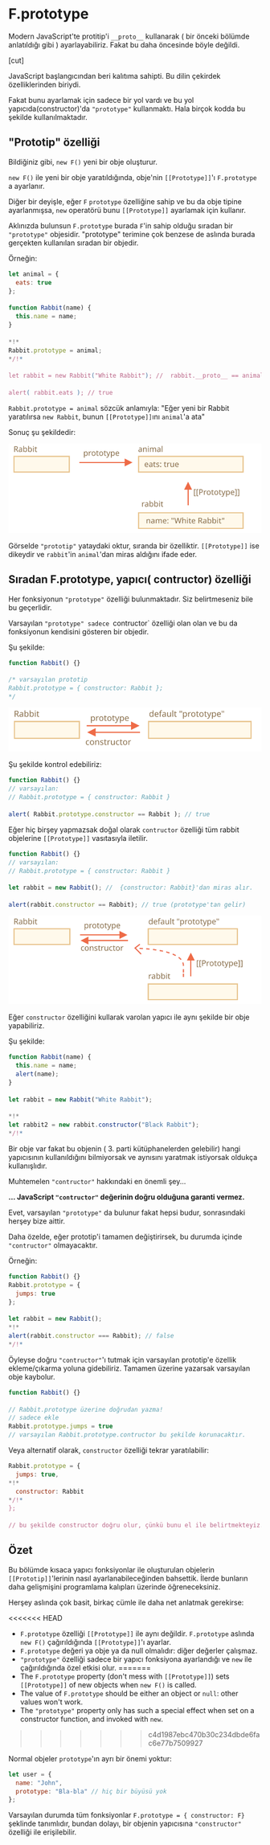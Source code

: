 # F.prototype

Modern JavaScript'te protitip'i `__proto__` kullanarak ( bir önceki bölümde anlatıldığı gibi ) ayarlayabiliriz. Fakat bu daha öncesinde böyle değildi.

[cut]

JavaScript başlangıcından beri kalıtıma sahipti. Bu dilin çekirdek özelliklerinden biriydi.

Fakat bunu ayarlamak için sadece bir yol vardı ve bu yol yapıcıda(constructor)'da `"prototype"` kullanmaktı. Hala birçok kodda bu şekilde kullanılmaktadır.

## "Prototip" özelliği

Bildiğiniz gibi, `new F()` yeni bir obje oluşturur.

`new F()` ile yeni bir obje yaratıldığında, obje'nin `[[Prototype]]`'ı `F.prototype` a ayarlanır.

Diğer bir deyişle, eğer `F` `prototype` özelliğine sahip ve bu da obje tipine ayarlanmışsa, `new` operatörü bunu `[[Prototype]]` ayarlamak için kullanır.

Aklınızda bulunsun `F.prototype` burada `F`'in sahip olduğu sıradan bir `"prototype"` objesidir. "prototype" terimine çok benzese de aslında burada gerçekten kullanılan sıradan bir objedir.

Örneğin:

```js run
let animal = {
  eats: true
};

function Rabbit(name) {
  this.name = name;
}

*!*
Rabbit.prototype = animal;
*/!*

let rabbit = new Rabbit("White Rabbit"); //  rabbit.__proto__ == animal

alert( rabbit.eats ); // true
```

`Rabbit.prototype = animal` sözcük anlamıyla: "Eğer yeni bir Rabbit yaratılırsa `new Rabbit`, bunun `[[Prototype]]`ını `animal`'a ata"

Sonuç şu şekildedir:

![](proto-constructor-animal-rabbit.svg)

Görselde  `"prototip"` yataydaki oktur, sıranda bir özelliktir. `[[Prototype]]` ise dikeydir ve `rabbit`'in `animal`'dan miras aldığını ifade eder.

## Sıradan F.prototype, yapıcı( contructor) özelliği

Her fonksiyonun `"prototype"` özelliği bulunmaktadır. Siz belirtmeseniz bile bu geçerlidir.

Varsayılan `"prototype" sadece `contructor` özelliği olan olan ve bu da fonksiyonun kendisini gösteren bir objedir.

Şu şekilde:

```js
function Rabbit() {}

/* varsayılan prototip
Rabbit.prototype = { constructor: Rabbit };
*/
```

![](function-prototype-constructor.svg)

Şu şekilde kontrol edebiliriz:

```js run
function Rabbit() {}
// varsayılan:
// Rabbit.prototype = { constructor: Rabbit }

alert( Rabbit.prototype.constructor == Rabbit ); // true
```

Eğer hiç birşey yapmazsak doğal olarak `contructor` özelliği tüm rabbit objelerine `[[Prototype]]` vasıtasıyla iletilir.

```js run
function Rabbit() {}
// varsayılan:
// Rabbit.prototype = { constructor: Rabbit }

let rabbit = new Rabbit(); //  {constructor: Rabbit}'dan miras alır.

alert(rabbit.constructor == Rabbit); // true (prototype'tan gelir)
```

![](rabbit-prototype-constructor.svg)

Eğer `constructor` özelliğini kullarak varolan yapıcı ile aynı şekilde bir obje yapabiliriz.

Şu şekilde:

```js run
function Rabbit(name) {
  this.name = name;
  alert(name);
}

let rabbit = new Rabbit("White Rabbit");

*!*
let rabbit2 = new rabbit.constructor("Black Rabbit");
*/!*
```

Bir obje var fakat bu objenin  ( 3. parti kütüphanelerden gelebilir) hangi yapıcısının kullanıldığını bilmiyorsak ve aynısını yaratmak istiyorsak oldukça kullanışlıdır.

Muhtemelen `"contructor"` hakkındaki en önemli şey...

**... JavaScript `"contructor"` değerinin doğru olduğuna garanti vermez.**

Evet, varsayılan `"prototype"` da bulunur fakat hepsi budur, sonrasındaki herşey bize aittir.

Daha özelde, eğer prototip'i tamamen değiştirirsek, bu durumda içinde `"contructor"` olmayacaktır.

Örneğin:

```js run
function Rabbit() {}
Rabbit.prototype = {
  jumps: true
};

let rabbit = new Rabbit();
*!*
alert(rabbit.constructor === Rabbit); // false
*/!*
```

Öyleyse doğru `"contructor"`'ı tutmak için varsayılan prototip'e özellik ekleme/çıkarma yoluna gidebiliriz. Tamamen üzerine yazarsak varsayılan obje kaybolur.

```js
function Rabbit() {}

// Rabbit.prototype üzerine doğrudan yazma!
// sadece ekle
Rabbit.prototype.jumps = true
// varsayılan Rabbit.prototype.contructor bu şekilde korunacaktır.
```

Veya alternatif olarak, `constructor` özelliği tekrar yaratılabilir:

```js
Rabbit.prototype = {
  jumps: true,
*!*
  constructor: Rabbit
*/!*
};

// bu şekilde constructor doğru olur, çünkü bunu el ile belirtmekteyiz.
```


## Özet

Bu bölümde kısaca yapıcı fonksiyonlar ile oluşturulan objelerin `[[Prototip]]`'lerinin nasıl ayarlanabileceğinden bahsettik. İlerde bunların daha gelişmişini programlama kalıpları üzerinde öğreneceksiniz.

Herşey aslında çok basit, birkaç cümle ile daha net anlatmak gerekirse:

<<<<<<< HEAD
- `F.prototype` özelliği `[[Prototype]]` ile aynı değildir. `F.prototype` aslında `new F()` çağırıldığında  `[[Prototype]]`'ı  ayarlar.
- `F.prototype` değeri ya obje ya da null olmalıdır: diğer değerler çalışmaz.
- `"prototype"` özelliği sadece bir yapıcı fonksiyona ayarlandığı ve `new` ile çağırıldığında özel etkisi olur.
=======
- The `F.prototype` property (don't mess with `[[Prototype]]`) sets `[[Prototype]]` of new objects when `new F()` is called.
- The value of `F.prototype` should be either an object or `null`: other values won't work.
-  The `"prototype"` property only has such a special effect when set on a constructor function, and invoked with `new`.
>>>>>>> c4d1987ebc470b30c234dbde6fac6e77b7509927

Normal objeler `prototype`'ın ayrı bir önemi yoktur:
```js
let user = {
  name: "John",
  prototype: "Bla-bla" // hiç bir büyüsü yok
};
```
Varsayılan durumda tüm  fonksiyonlar `F.prototype = { constructor: F}` şeklinde tanımlıdır, bundan dolayı, bir objenin yapıcısına `"constructor"` özelliği ile erişilebilir.